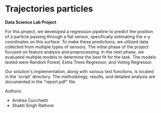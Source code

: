 # Trajectories particles
<b>Data Science Lab Project</b>

For this project, we developed a regression pipeline to predict the position of a particle passing through a flat sensor, specifically estimating the x-y coordinates on this surface.
To make these predictions, we utilized data collected from multiple types of sensors. The initial phase of the project focused on feature analysis and preprocessing. In the next phase, we evaluated multiple models to determine the best fit for the task. The models tested were Random Forest, Extra Trees Regressor, and Voting Regressor.

Our solution's implementation, along with various test functions, is located in the 'script\' directory. The methodology, results, and detailed analysis are documented in the "report.pdf" file.

Authors:
- Andrea Cucchietti 
- Shakti Singh Rathore
